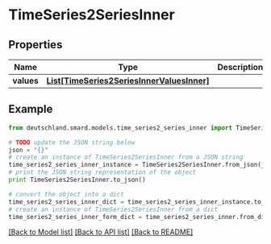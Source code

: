 # TimeSeries2SeriesInner


## Properties
Name | Type | Description | Notes
------------ | ------------- | ------------- | -------------
**values** | [**List[TimeSeries2SeriesInnerValuesInner]**](TimeSeries2SeriesInnerValuesInner.md) |  | [optional] 

## Example

```python
from deutschland.smard.models.time_series2_series_inner import TimeSeries2SeriesInner

# TODO update the JSON string below
json = "{}"
# create an instance of TimeSeries2SeriesInner from a JSON string
time_series2_series_inner_instance = TimeSeries2SeriesInner.from_json(json)
# print the JSON string representation of the object
print TimeSeries2SeriesInner.to_json()

# convert the object into a dict
time_series2_series_inner_dict = time_series2_series_inner_instance.to_dict()
# create an instance of TimeSeries2SeriesInner from a dict
time_series2_series_inner_form_dict = time_series2_series_inner.from_dict(time_series2_series_inner_dict)
```
[[Back to Model list]](../README.md#documentation-for-models) [[Back to API list]](../README.md#documentation-for-api-endpoints) [[Back to README]](../README.md)


